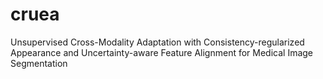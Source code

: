 # cruea
Unsupervised Cross-Modality Adaptation with Consistency-regularized Appearance and Uncertainty-aware Feature Alignment for Medical Image Segmentation
